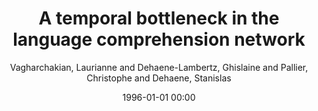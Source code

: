 ---
layout: post
title: A temporal bottleneck in the language comprehension network

date: 1996-01-01 00:00
author: Vagharchakian, Laurianne and Dehaene-Lambertz, Ghislaine and Pallier, Christophe and Dehaene, Stanislas
journal: Journal of Neuroscience

link: https://doi.org/10.1523/JNEUROSCI.5685-11.2012

year: 2012
---